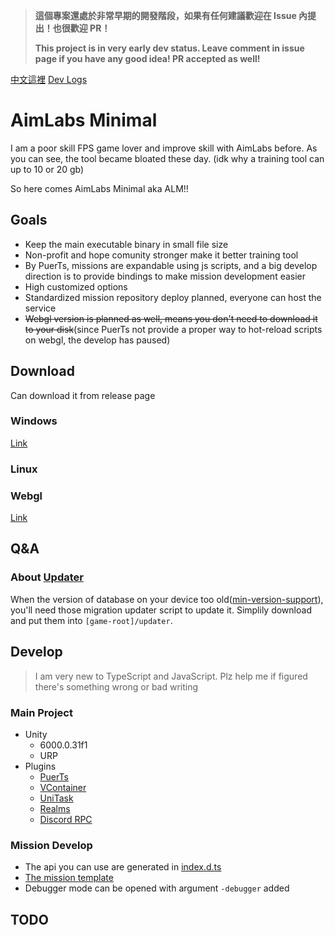>**這個專案還處於非常早期的開發階段，如果有任何建議歡迎在 Issue 內提出！也很歡迎 PR！**
>
>**This project is in very early dev status. Leave comment in issue page if you have any good idea! PR accepted as well!**

[中文這裡](./docs/README-ZH.md)
[Dev Logs](https://www.youtube.com/playlist?list=PLG-7kiz0ACzoNg00PC8ezm3Dl2S-2Edmh)

# AimLabs Minimal

I am a poor skill FPS game lover and improve skill with AimLabs before. As you can see, the tool became bloated these day. (idk why a training tool can up to 10 or 20 gb)

So here comes AimLabs Minimal aka ALM!!

## Goals

- Keep the main executable binary in small file size
- Non-profit and hope comunity stronger make it better training tool
- By PuerTs, missions are expandable using js scripts, and a big develop direction is to provide bindings to make mission development easier
- High customized options
- Standardized mission repository deploy planned, everyone can host the service
- ~~Webgl version is planned as well, means you don't need to download it to your disk~~(since PuerTs not provide a proper way to hot-reload scripts on webgl, the develop has paused)

## Download

Can download it from release page

### Windows

[Link](https://github.com/JacKooDesu/aimlabs-minimal/releases/latest)

### Linux

### Webgl

[Link]()

## Q&A

### About [Updater](./updater/)

When the version of database on your device too old([min-version-support](./Assets/Resources/min-version-support.txt)), you'll need those migration updater script to update it.
Simplily download and put them into `[game-root]/updater`.

## Develop

>I am very new to TypeScript and JavaScript. Plz help me if figured there's something wrong or bad writing

### Main Project

- Unity
  - 6000.0.31f1
  - URP
- Plugins
  - [PuerTs](https://puerts.github.io)
  - [VContainer](https://vcontainer.hadashikick.jp)
  - [UniTask](https://github.com/Cysharp/UniTask)
  - [Realms](https://github.com/realm/realm-dotnet)
  - [Discord RPC](https://github.com/lachee/discord-rpc-csharp)

### Mission Develop

- The api you can use are generated in [index.d.ts](./Assets/Gen/Typing/csharp/index.d.ts)
- [The mission template](./docs/template/mission/)
- Debugger mode can be opened with argument `-debugger` added

## TODO

